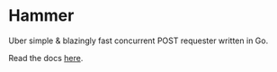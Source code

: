 # Hammer
Uber simple &amp; blazingly fast concurrent POST requester written in Go.

Read the docs [here](./docs/).
